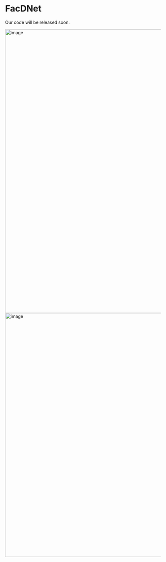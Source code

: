 # FacDNet

Our code will be released soon.

<img width="1192" height="917" alt="image" src="https://github.com/user-attachments/assets/70fe4ec9-0cfc-4de3-9ac0-97b555b55724" />


<img width="1218" height="788" alt="image" src="https://github.com/user-attachments/assets/5b5c6707-206c-4b83-9f37-5465cd151ba8" />
